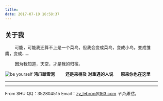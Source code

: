 ```yaml
---
title: 
date: 2017-07-10 16:58:37
---
```

## 关于我    


  &ensp;&ensp;&ensp;&ensp; 可能，可能我还算不上是一个菜鸟，但我会变成菜鸟，变成小鸟，变成雏鹰，变成……

  &ensp;&ensp;&ensp;&ensp; 因为我知道，天空，才是我的归宿。

  
  ![be yourself](http://osuskkx7k.bkt.clouddn.com/1.jpg)
**鸿爪踏雪泥  &ensp;&ensp;&ensp; &ensp;还是来得及**
**对重遇的人说   &ensp;&ensp;&ensp;原来你也在这里**  
  ***
  ---
From SHU
QQ：352804515
Email：zy_lebron@163.com
*不负勇往*。
